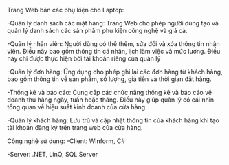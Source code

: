Trang Web bán các phụ kiện cho Laptop:

-Quản lý danh sách các mặt hàng: Trang Web cho phép người dùng tạo và quản lý danh sách các sản phẩm phụ kiện công nghệ và giá cả.

-Quản lý nhân viên: Người dùng có thể thêm, sửa đổi và xóa thông tin nhân viên. Điều này bao gồm thông tin cá nhân, lịch làm việc và mức lương. Điều này chỉ được thực hiện bởi tài khoản riêng của quản lý

-Quản lý đơn hàng: Ứng dụng cho phép ghi lại các đơn hàng từ khách hàng, bao gồm thông tin về sản phẩm, số lượng, giá tiền và thời gian đặt hàng.

-Thống kê và báo cáo: Cung cấp các chức năng thống kê và báo cáo về doanh thu hàng ngày, tuần hoặc tháng. Điều này giúp quản lý có cái nhìn tổng quan về hiệu suất kinh doanh của cửa hàng.

-Quản lý khách hàng: Lưu trũ và cập nhật thông tin của khách hàng khi tạo tài khoản đăng ký trên trang web của cửa hàng.

Công nghệ sử dụng: 
-Client: Winform, C#

-Server: .NET, LinQ, SQL Server
